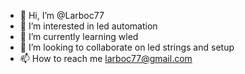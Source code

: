 - 👋 Hi, I’m @Larboc77
- 👀 I’m interested in led automation 
- 🌱 I’m currently learning wled
- 💞️ I’m looking to collaborate on led strings and setup
- 📫 How to reach me larboc77@gmail.com

<!---
Larboc77/Larboc77 is a ✨ special ✨ repository because its `README.md` (this file) appears on your GitHub profile.
You can click the Preview link to take a look at your changes.
--->
